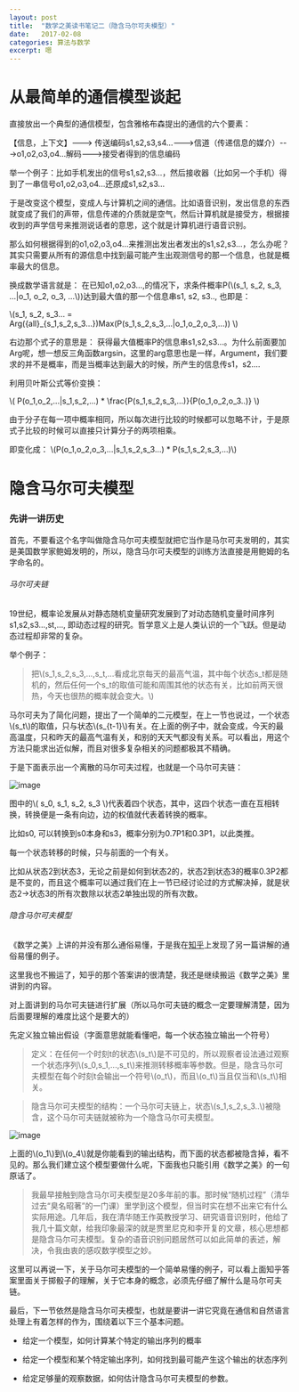 ```yaml
---
layout: post
title:  "数学之美读书笔记二（隐含马尔可夫模型）"
date:   2017-02-08
categories: 算法与数学
excerpt: 嗯
---
```

<script type="text/javascript" src="http://cdn.mathjax.org/mathjax/latest/MathJax.js?config=default"></script>

# 从最简单的通信模型谈起

直接放出一个典型的通信模型，包含雅格布森提出的通信的六个要素：

【信息，上下文】---> 传送编码s1,s2,s3,s4...--->信道（传递信息的媒介）--->o1,o2,o3,o4...解码--->接受者得到的信息编码

举一个例子：比如手机发出的信号s1,s2,s3...，然后接收器（比如另一个手机）得到了一串信号o1,o2,o3,o4...还原成s1,s2,s3...

于是改变这个模型，变成人与计算机之间的通信。比如语音识别，发出信息的东西就变成了我们的声带，信息传递的介质就是空气，然后计算机就是接受方，根据接收到的声学信号来推测说话者的意思，这个就是计算机进行语音识别。 

那么如何根据得到的o1,o2,o3,o4...来推测出发出者发出的s1,s2,s3...，怎么办呢？其实只需要从所有的源信息中找到最可能产生出观测信号的那一个信息，也就是概率最大的信息。

换成数学语言就是： 在已知o1,o2,o3...,的情况下，求条件概率P(\\(s_1, s_2, s_3, ...\|o_1, o_2, o_3, ...\\))达到最大值的那一个信息串s1, s2, s3.., 也即是：

\\(s_1, s_2, s_3... = Arg({all}_{s_1,s_2,s_3...})Max(P(s_1,s_2,s_3,...\|o_1,o_2,o_3,...)) \\)

右边那个式子的意思是： 获得最大值概率P的信息串s1,s2,s3...。为什么前面要加Arg呢，想一想反三角函数argsin，这里的arg意思也是一样，Argument，我们要求的并不是概率，而是当概率达到最大的时候，所产生的信息传s1，s2....

利用贝叶斯公式等价变换：

\\( P(o_1,o_2,...\|s_1,s_2,...) * \frac{P(s_1,s_2,s_3,...)}{P(o_1,o_2,o_3..)}  \\)

由于分子在每一项中概率相同，所以每次进行比较的时候都可以忽略不计，于是原式子比较的时候可以直接只计算分子的两项相乘。

即变化成： \\(P(o_1,o_2,o_3,...\|s_1,s_2,s_3...) * P(s_1,s_2,s_3,...)\\)


# 隐含马尔可夫模型

### 先讲一讲历史

首先，不要看这个名字叫做隐含马尔可夫模型就把它当作是马尔可夫发明的，其实是美国数学家鲍姆发明的，所以，隐含马尔可夫模型的训练方法直接是用鲍姆的名字命名的。

###### 马尔可夫链

19世纪，概率论发展从对静态随机变量研究发展到了对动态随机变量时间序列s1,s2,s3...,st,..., 即动态过程的研究。哲学意义上是人类认识的一个飞跃。但是动态过程却非常的复杂。

举个例子：

> 把\\(s_1,s_2,s_3,...,s_t,...看成北京每天的最高气温，其中每个状态s_t都是随机的，然后任何一个s_t的取值可能和周围其他的状态有关，比如前两天很热，今天也很热的概率就会变大。\\)

马尔可夫为了简化问题，提出了一个简单的二元模型，在上一节也说过，一个状态\\(s_t\\)的取值，只与状态\\(s_{t-1}\\)有关。在上面的例子中，就会变成，今天的最高温度，只和昨天的最高气温有关，和别的天天气都没有关系。可以看出，用这个方法只能求出近似解，而且对很多复杂相关的问题都极其不精确。

于是下面表示出一个离散的马尔可夫过程，也就是一个马尔可夫链：

![image](http://p1.bpimg.com/1949/4555b836df089289.jpg)

图中的\\( s_0, s_1, s_2, s_3 \\)代表着四个状态，其中，这四个状态一直在互相转换，转换便是一条有向边，边的权值就代表着转换的概率。

比如s0, 可以转换到s0本身和s3，概率分别为0.7P1和0.3P1，以此类推。

每一个状态转移的时候，只与前面的一个有关。

比如从状态2到状态3，无论之前是如何到状态2的，状态2到状态3的概率0.3P2都是不变的，而且这个概率可以通过我们在上一节已经讨论过的方式解决掉，就是状态2->状态3的所有次数除以状态2单独出现的所有次数。

###### 隐含马尔可夫模型

《数学之美》上讲的并没有那么通俗易懂，于是我在[知乎](https://www.zhihu.com/question/20962240)上发现了另一篇讲解的通俗易懂的例子。

这里我也不搬运了，知乎的那个答案讲的很清楚，我还是继续搬运《数学之美》里讲到的内容。

对上面讲到的马尔可夫链进行扩展（所以马尔可夫链的概念一定要理解清楚，因为后面要理解的难度比这个是要大的）

先定义独立输出假设（字面意思就能看懂吧，每一个状态独立输出一个符号）

> 定义：在任何一个时刻t的状态\\(s_t\\)是不可见的，所以观察者设法通过观察一个状态序列\\(s_0,s_1,...,s_t\\)来推测转移概率等参数。但是，隐含马尔可夫模型在每个时刻t会输出一个符号\\(o_t\\)，而且\\(o_t\\)当且仅当和\\(s_t\\)相关。

> 隐含马尔可夫模型的结构：一个马尔可夫链上，状态\\(s_1,s_2,s_3..\\)被隐含，这个马尔可夫链就被称为一个隐含马尔可夫模型。

![image](http://i1.piimg.com/1949/d22c67974391d68d.png)

上面的\\(o_1\\)到\\(o_4\\)就是你能看到的输出结构，而下面的状态都被隐含掉，看不见的。那么我们建立这个模型要做什么呢，下面我也只能引用《数学之美》的一句原话了。

> 我最早接触到隐含马尔可夫模型是20多年前的事。那时候“随机过程”（清华过去“臭名昭著”的一门课）里学到这个模型，但当时实在想不出来它有什么实际用途。几年后，我在清华随王作英教授学习、研究语音识别时，他给了我几十篇文献，给我印象最深的就是贾里尼克和李开复的文章，核心思想都是隐含马尔可夫模型。复杂的语音识别问题居然可以如此简单的表述，解决，令我由衷的感叹数学模型之妙。

这里可以再说一下，关于马尔可夫模型的一个简单易懂的例子，可以看上面知乎答案里面关于掷骰子的理解，关于它本身的概念，必须先仔细了解什么是马尔可夫链。

最后，下一节依然是隐含马尔可夫模型，也就是要讲一讲它究竟在通信和自然语言处理上有着怎样的作为，围绕着以下三个基本问题。

* 给定一个模型，如何计算某个特定的输出序列的概率

* 给定一个模型和某个特定输出序列，如何找到最可能产生这个输出的状态序列

* 给定足够量的观察数据，如何估计隐含马尔可夫模型的参数。
